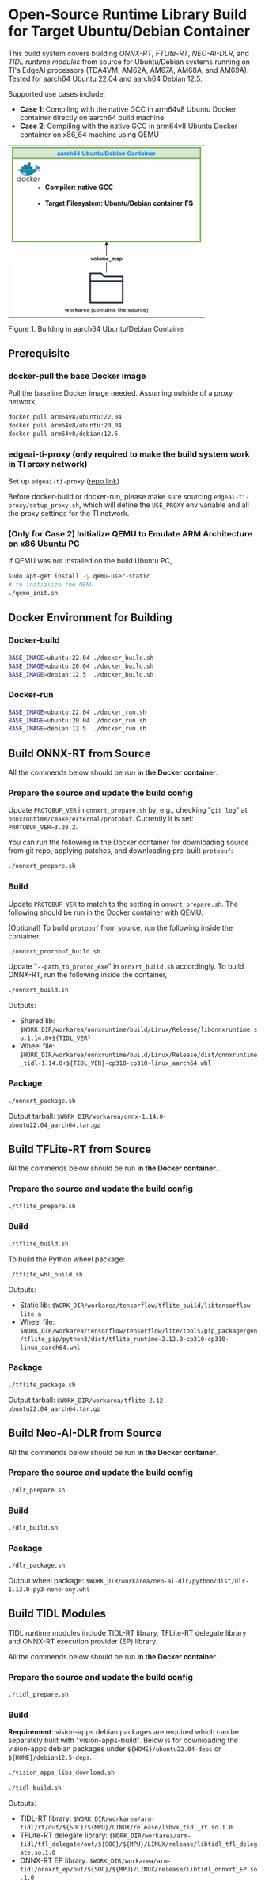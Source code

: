 Open-Source Runtime Library Build for Target Ubuntu/Debian Container
====================================================================

This build system covers building *ONNX-RT*, *FTLite-RT*, *NEO-AI-DLR*, and *TIDL runtime modules* from source for Ubuntu/Debian systems running on TI's EdgeAI processors (TDA4VM, AM62A, AM67A, AM68A, and AM69A). Tested for aarch64 Ubuntu 22.04 and aarch64 Debian 12.5.

Supported use cases include:

- **Case 1**: Compiling with the native GCC in arm64v8 Ubuntu Docker container directly on aarch64 build machine
- **Case 2**: Compiling with the native GCC in arm64v8 Ubuntu Docker container on x86_64 machine using QEMU

<table>
  <tr>
    <td>
    <img src="docs/build_in_aarch64_container.png" width="383" />
    </td>
  </tr>
</table>
<figcaption>Figure 1. Building in aarch64 Ubuntu/Debian Container</figcaption>

<!-- ======================================= -->
## Prerequisite

### docker-pull the base Docker image

Pull the baseline Docker image needed. Assuming outside of a proxy network,
```bash
docker pull arm64v8/ubuntu:22.04
docker pull arm64v8/ubuntu:20.04
docker pull arm64v8/debian:12.5
```

### edgeai-ti-proxy (only required to make the build system work in TI proxy network)

Set up `edgeai-ti-proxy` ([repo link](https://bitbucket.itg.ti.com/projects/PROCESSOR-SDK-VISION/repos/edgeai-ti-proxy/browse))

Before docker-build or docker-run, please make sure sourcing `edgeai-ti-proxy/setup_proxy.sh`, which will define the `USE_PROXY` env variable and all the proxy settings for the TI network.

### (Only for Case 2) Initialize QEMU to Emulate ARM Architecture on x86 Ubuntu PC
If QEMU was not installed on the build Ubuntu PC,

```bash
sudo apt-get install -y qemu-user-static
# to initialize the QENU
./qemu_init.sh
```

## Docker Environment for Building

### Docker-build
```bash
BASE_IMAGE=ubuntu:22.04 ./docker_build.sh
BASE_IMAGE=ubuntu:20.04 ./docker_build.sh
BASE_IMAGE=debian:12.5  ./docker_build.sh
```

### Docker-run
```bash
BASE_IMAGE=ubuntu:22.04 ./docker_run.sh
BASE_IMAGE=ubuntu:20.04 ./docker_run.sh
BASE_IMAGE=debian:12.5  ./docker_run.sh
```

<!-- ======================================= -->
## Build ONNX-RT from Source

All the commends below should be run **in the Docker container**.

### Prepare the source and update the build config

Update `PROTOBUF_VER` in `onnxrt_prepare.sh` by, e.g., checking "`git log`" at `onnxruntime/cmake/external/protobuf`. Currently it is set:
`PROTOBUF_VER=3.20.2`.


You can run the following in the Docker container for downloading source from git repo, applying patches, and downloading pre-built `protobuf`:
```bash
./onnxrt_prepare.sh
```

### Build
Update `PROTOBUF_VER` to match to the setting in `onnxrt_prepare.sh`. The following should be run in the Docker container with QEMU.

(Optional) To build `protobuf` from source, run the following inside the container.
```bash
./onnxrt_protobuf_build.sh
```

Update "`--path_to_protoc_exe`" in `onnxrt_build.sh` accordingly. To build ONNX-RT, run the following inside the container,
```bash
./onnxrt_build.sh
```

Outputs:
- Shared lib: `$WORK_DIR/workarea/onnxruntime/build/Linux/Release/libonnxruntime.so.1.14.0+${TIDL_VER}`
- Wheel file: `$WORK_DIR/workarea/onnxruntime/build/Linux/Release/dist/onnxruntime_tidl-1.14.0+${TIDL_VER}-cp310-cp310-linux_aarch64.whl`

### Package

```bash
./onnxrt_package.sh
```

Output tarball: `$WORK_DIR/workarea/onnx-1.14.0-ubuntu22.04_aarch64.tar.gz`

<!-- ======================================= -->
## Build TFLite-RT from Source

All the commends below should be run **in the Docker container**.

### Prepare the source and update the build config

```bash
./tflite_prepare.sh
```

### Build
```bash
./tflite_build.sh
```

To build the Python wheel package:
```bash
./tflite_whl_build.sh
```

Outputs:
- Static lib: `$WORK_DIR/workarea/tensorflow/tflite_build/libtensorflow-lite.a`
- Wheel file: `$WORK_DIR/workarea/tensorflow/tensorflow/lite/tools/pip_package/gen/tflite_pip/python3/dist/tflite_runtime-2.12.0-cp310-cp310-linux_aarch64.whl`

### Package
```bash
./tflite_package.sh
```

Output tarball: `$WORK_DIR/workarea/tflite-2.12-ubuntu22.04_aarch64.tar.gz`

<!-- ======================================= -->
## Build Neo-AI-DLR from Source

All the commends below should be run **in the Docker container**.

### Prepare the source and update the build config

```bash
./dlr_prepare.sh
```

### Build

```bash
./dlr_build.sh
```

### Package

```bash
./dlr_package.sh
```

Output wheel package: `$WORK_DIR/workarea/neo-ai-dlr/python/dist/dlr-1.13.0-py3-none-any.whl`

<!-- ======================================= -->
## Build TIDL Modules

TIDL runtime modules include TIDL-RT library, TFLite-RT delegate library and ONNX-RT execution provider (EP) library.

All the commends below should be run **in the Docker container**.

### Prepare the source and update the build config

```bash
./tidl_prepare.sh
```

### Build

**Requirement**: vision-apps debian packages are required which can be separately
built with "vision-apps-build". Below is for downloading the vision-apps debian packages under `${HOME}/ubuntu22.04-deps` or `${HOME}/debian12.5-deps`.
```bash
./vision_apps_libs_download.sh
```

```bash
./tidl_build.sh
```

Outputs:
- TIDL-RT library: `$WORK_DIR/workarea/arm-tidl/rt/out/${SOC}/${MPU}/LINUX/release/libvx_tidl_rt.so.1.0`
- TFLite-RT delegate library: `$WORK_DIR/workarea/arm-tidl/tfl_delegate/out/${SOC}/${MPU}/LINUX/release/libtidl_tfl_delegate.so.1.0`
- ONNX-RT EP library: `$WORK_DIR/workarea/arm-tidl/onnxrt_ep/out/${SOC}/${MPU}/LINUX/release/libtidl_onnxrt_EP.so.1.0`

